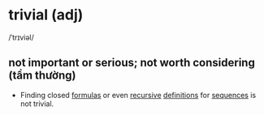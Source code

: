 # trivial (adj)

/ˈtrɪviəl/

## not important or serious; not worth considering (tầm thường)

- Finding closed [formulas](formula-n.md#a-series-of-letters-numbers-or-symbols-that-represents-a-rule-or-law-công-thức) or even [recursive](recursive-adj.md#involving-a-process-that-is-applied-repeatedly-đệ-quy) [definitions](definition-n.md#what-an-idea-means-định-nghĩa) for [sequences](sequence-n.md#an-orderred-set-of-numbers-events-actions-etc-chuỗi-dãy) is not trivial.